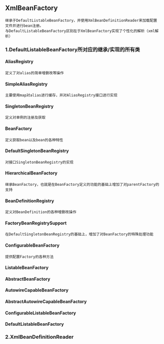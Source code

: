 ## XmlBeanFactory
    继承于DefaultListableBeanFactory，并使用XmlBeanDefinitionReader来加载配置文件并进行bean注册。
    与DefaultListableBeanFactory区别在于XmlBeanFactory实现了个性化的解析（xml解析）

### 1.DefaultListableBeanFactory所对应的继承/实现的所有类
#### AliasRegistry 
    定义了对alias的简单增删改等操作
#### SimpleAliasRegistry
    主要使用map对alias进行缓存，并对AliasRegistry接口进行实现
#### SingletonBeanRegistry
    定义对单例的注册及获取
#### BeanFactory
    定义获取bean以及bean的各种特性
#### DefaultSingletonBeanRegistry
    对接口SingletonBeanRegistry的实现
#### HierarchicalBeanFactory
    继承BeanFactory，也就是在BeanFactory定义的功能的基础上增加了对parentFactory的支持
#### BeanDefinitionRegistry
    定义对BeanDefinition的各种增删改操作
#### FactoryBeanRegistrySupport
    在DefaultSingletonBeanRegistry的基础上，增加了对BeanFactory的特殊处理功能
#### ConfigurableBeanFactory
    提供配置Factory的各种方法
#### ListableBeanFactory
#### AbstractBeanFactory
#### AutowireCapableBeanFactory
#### AbstractAutowireCapableBeanFactory
#### ConfigurableListableBeanFactory
#### DefaultListableBeanFactory

### 2.XmlBeanDefinitionReader